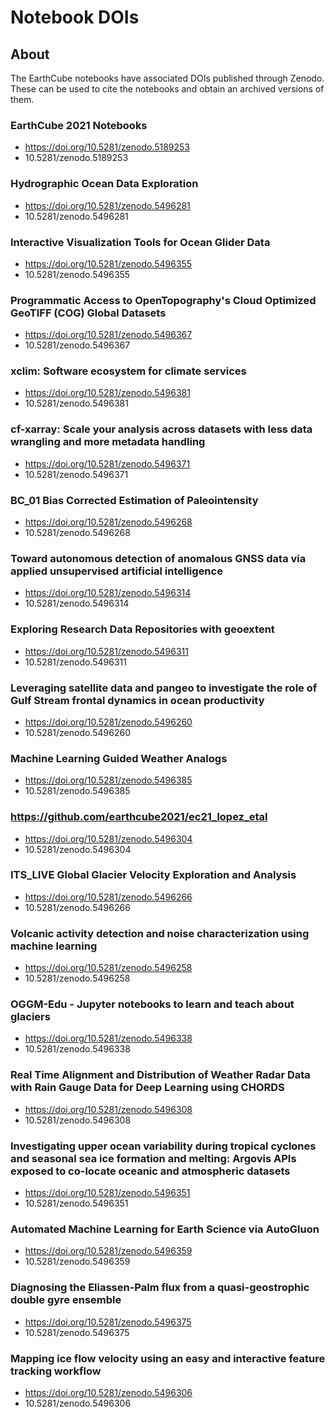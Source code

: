 # Notebook DOIs

## About
The EarthCube notebooks have associated DOIs published through Zenodo.  These can be used
to cite the notebooks and obtain an archived versions of them. 

### EarthCube 2021 Notebooks 
* https://doi.org/10.5281/zenodo.5189253
* 10.5281/zenodo.5189253

### Hydrographic Ocean Data Exploration
* https://doi.org/10.5281/zenodo.5496281 
* 10.5281/zenodo.5496281

 
### Interactive Visualization Tools for Ocean Glider Data
* https://doi.org/10.5281/zenodo.5496355
* 10.5281/zenodo.5496355

 
### Programmatic Access to OpenTopography's Cloud Optimized GeoTIFF (COG) Global Datasets
* https://doi.org/10.5281/zenodo.5496367
* 10.5281/zenodo.5496367

 
### xclim: Software ecosystem for climate services
* https://doi.org/10.5281/zenodo.5496381
* 10.5281/zenodo.5496381

 
### cf-xarray: Scale your analysis across datasets with less data wrangling and more metadata handling
* https://doi.org/10.5281/zenodo.5496371
* 10.5281/zenodo.5496371

 
### BC_01 Bias Corrected Estimation of Paleointensity
* https://doi.org/10.5281/zenodo.5496268
* 10.5281/zenodo.5496268

 
### Toward autonomous detection of anomalous GNSS data via applied unsupervised artificial intelligence
* https://doi.org/10.5281/zenodo.5496314
* 10.5281/zenodo.5496314

 
### Exploring Research Data Repositories with geoextent
* https://doi.org/10.5281/zenodo.5496311
* 10.5281/zenodo.5496311

 
### Leveraging satellite data and pangeo to investigate the role of Gulf Stream frontal dynamics in ocean productivity
* https://doi.org/10.5281/zenodo.5496260
* 10.5281/zenodo.5496260

 
### Machine Learning Guided Weather Analogs
* https://doi.org/10.5281/zenodo.5496385
* 10.5281/zenodo.5496385

 
### https://github.com/earthcube2021/ec21_lopez_etal
* https://doi.org/10.5281/zenodo.5496304
* 10.5281/zenodo.5496304

 
### ITS_LIVE Global Glacier Velocity Exploration and Analysis
* https://doi.org/10.5281/zenodo.5496266
* 10.5281/zenodo.5496266

 
### Volcanic activity detection and noise characterization using machine learning
* https://doi.org/10.5281/zenodo.5496258
* 10.5281/zenodo.5496258

 
### OGGM-Edu - Jupyter notebooks to learn and teach about glaciers
* https://doi.org/10.5281/zenodo.5496338
* 10.5281/zenodo.5496338

 
### Real Time Alignment and Distribution of Weather Radar Data with Rain Gauge Data for Deep Learning using CHORDS
* https://doi.org/10.5281/zenodo.5496308
* 10.5281/zenodo.5496308

 
### Investigating upper ocean variability during tropical cyclones and seasonal sea ice formation and melting: Argovis APIs exposed to co-locate oceanic and atmospheric datasets
* https://doi.org/10.5281/zenodo.5496351
* 10.5281/zenodo.5496351

 
### Automated Machine Learning for Earth Science via AutoGluon
* https://doi.org/10.5281/zenodo.5496359
* 10.5281/zenodo.5496359

 
### Diagnosing the Eliassen-Palm flux from a quasi-geostrophic double gyre ensemble
* https://doi.org/10.5281/zenodo.5496375
* 10.5281/zenodo.5496375

 
### Mapping ice flow velocity using an easy and interactive feature tracking workflow
* https://doi.org/10.5281/zenodo.5496306
* 10.5281/zenodo.5496306

 
